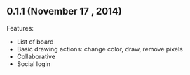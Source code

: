 ## 0.1.1 (November 17 , 2014)

Features:

  - List of board
  - Basic drawing actions: change color, draw, remove pixels
  - Collaborative
  - Social login
